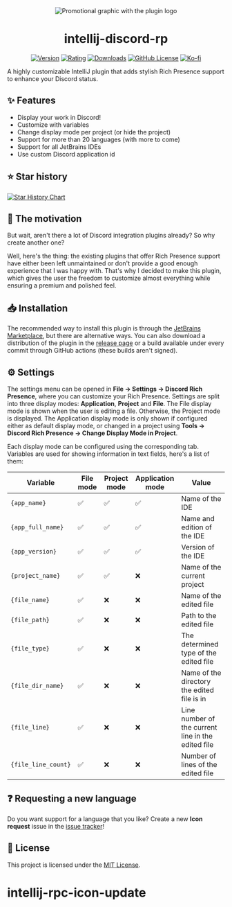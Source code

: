 <div align="center">

<picture>
  <source media="(prefers-color-scheme: dark)" srcset="https://raw.githubusercontent.com/pandier/intellij-discord-rp/main/showcase/promotional_graphic_dark.png">
  <source media="(prefers-color-scheme: light)" srcset="https://raw.githubusercontent.com/pandier/intellij-discord-rp/main/showcase/promotional_graphic_light.png">
  <img alt="Promotional graphic with the plugin logo" src="https://raw.githubusercontent.com/pandier/intellij-discord-rp/main/showcase/promotional_graphic_light.png">
</picture>

# intellij-discord-rp

[![Version](https://img.shields.io/jetbrains/plugin/v/24027?style=flat-square)](https://plugins.jetbrains.com/plugin/24027-discord-rich-presence)
[![Rating](https://img.shields.io/jetbrains/plugin/r/rating/24027?style=flat-square)](https://plugins.jetbrains.com/plugin/24027-discord-rich-presence/reviews)
[![Downloads](https://img.shields.io/jetbrains/plugin/d/24027?style=flat-square)](https://plugins.jetbrains.com/plugin/24027-discord-rich-presence)
[![GitHub License](https://img.shields.io/github/license/pandier/intellij-discord-rp?style=flat-square)](https://github.com/re-ovo/discord-ij/blob/master/LICENSE)
[![Ko-fi](https://img.shields.io/badge/Ko--fi-%23d9534f?style=flat-square&logo=ko-fi&logoColor=white)](https://ko-fi.com/pandier)

</div>

A highly customizable IntelliJ plugin that adds stylish Rich Presence support to enhance your Discord status.

## ✨ Features

- Display your work in Discord!
- Customize with variables
- Change display mode per project (or hide the project)
- Support for more than 20 languages (with more to come)
- Support for all JetBrains IDEs
- Use custom Discord application id

## ⭐ Star history

<a href="https://star-history.com/#pandier/intellij-discord-rp&Date">
 <picture>
   <source media="(prefers-color-scheme: dark)" srcset="https://api.star-history.com/svg?repos=pandier/intellij-discord-rp&type=Date&theme=dark" />
   <source media="(prefers-color-scheme: light)" srcset="https://api.star-history.com/svg?repos=pandier/intellij-discord-rp&type=Date" />
   <img alt="Star History Chart" src="https://api.star-history.com/svg?repos=pandier/intellij-discord-rp&type=Date" />
 </picture>
</a>

## 💭 The motivation

But wait, aren't there a lot of Discord integration plugins already? So why create another one?

Well, here's the thing: the existing plugins that offer Rich Presence support have either been left unmaintained
or don't provide a good enough experience that I was happy with. That's why I decided to make this plugin,
which gives the user the freedom to customize almost everything while ensuring a premium and polished feel.

## 📥 Installation

The recommended way to install this plugin is through the [JetBrains Marketplace](https://plugins.jetbrains.com/plugin/24027-discord-rich-presence),
but there are alternative ways. You can also download a distribution of the plugin in the
[release page](https://github.com/pandier/intellij-discord-rp/releases) or a build
available under every commit through GitHub actions (these builds aren't signed).

## ⚙️ Settings

The settings menu can be opened in **File -> Settings -> Discord Rich Presence**, where you can customize your Rich Presence.
Settings are split into three display modes: **Application**, **Project** and **File**. The File display mode is shown
when the user is editing a file. Otherwise, the Project mode is displayed. The Application display mode is only shown
if configured either as default display mode, or changed in a project using **Tools -> Discord Rich Presence -> Change Display Mode in Project**.

Each display mode can be configured using the corresponding tab. Variables are used for showing information in text fields, here's a list of them:

| Variable            | File mode | Project mode | Application mode | Value                                              |
|---------------------|-----------|--------------|------------------|----------------------------------------------------|
| `{app_name}`        | ✅         | ✅            | ✅                | Name of the IDE                                    |
| `{app_full_name}`   | ✅         | ✅            | ✅                | Name and edition of the IDE                        |
| `{app_version}`     | ✅         | ✅            | ✅                | Version of the IDE                                 |
| `{project_name}`    | ✅         | ✅            | ❌                | Name of the current project                        |
| `{file_name}`       | ✅         | ❌            | ❌                | Name of the edited file                            |
| `{file_path}`       | ✅         | ❌            | ❌                | Path to the edited file                            |
| `{file_type}`       | ✅         | ❌            | ❌                | The determined type of the edited file             |
| `{file_dir_name}`   | ✅         | ❌            | ❌                | Name of the directory the edited file is in        |
| `{file_line}`       | ✅         | ❌            | ❌                | Line number of the current line in the edited file |
| `{file_line_count}` | ✅         | ❌            | ❌                | Number of lines of the edited file                 |

## ❓ Requesting a new language

Do you want support for a language that you like?
Create a new **Icon request** issue in the [issue tracker](https://github.com/pandier/intellij-discord-rp/issues/new/choose)!

## 📜 License

This project is licensed under the [MIT License](https://github.com/pandier/intellij-discord-rp/blob/main/LICENSE).
# intellij-rpc-icon-update
